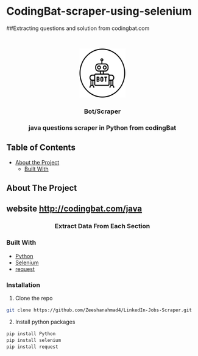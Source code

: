 # CodingBat-scraper-using-selenium


##Extracting questions and solution from codingbat.com


<!-- PROJECT LOGO -->
<br />
<p align="center">
  <a href="https://github.com/Zeeshanahmad4/Tweets-Scraper-twitter-Selenium">
    <img src="https://github.com/Zeeshanahmad4/My-Path-to-Python/blob/master/multimedia/bot-136-504893.png" alt="Logo" width="120" height="128">
  </a>
  <h3 align="center">Bot/Scraper</h3>
  <h3 align="center">java questions scraper in Python from codingBat</a> <br>
  </h3>
 </p>


<!-- TABLE OF CONTENTS -->
## Table of Contents

* [About the Project](#about-the-project)
  * [Built With](#built-with)



<!-- ABOUT THE PROJECT -->
## About The Project


## website http://codingbat.com/java
 <a href="http://codingbat.com/java">
     </a>
<p align="center">
     
  <h3 align="center">Extract Data From Each Section</h3>
  
 </p>




### Built With
* [Python](https://www.python.org/)
* [Selenium](https://selenium-python.readthedocs.io/)
* [request](https://docs.python.org/3/library/urllib.html)




### Installation
1. Clone the repo
```sh
git clone https://github.com/Zeeshanahmad4/LinkedIn-Jobs-Scraper.git
```

2. Install python packages
```sh
pip install Python
pip install selenium
pip install request
```
